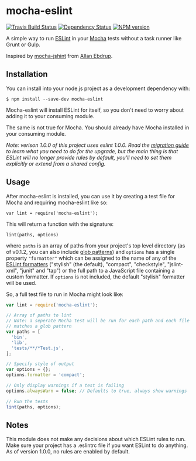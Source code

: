 # mocha-eslint
[![Travis Build Status][travis-image]][travis-url]
[![Dependency Status][dependency-image]][dependency-rul]
[![NPM version][npm-image]][npm-url]


A simple way to run [ESLint](http://eslint.org/) in your [Mocha](http://mochajs.org/) tests without a task runner like Grunt or Gulp.

Inspired by [mocha-jshint](https://github.com/Muscula/mocha-jshint) from
[Allan Ebdrup](https://github.com/Muscula).

## Installation

You can install into your node.js project as a development dependency with:
```
$ npm install --save-dev mocha-eslint
```
Mocha-eslint will install ESLint for itself, so you don't need to worry about adding it to your consuming module.

The same is not true for Mocha.  You should already have Mocha installed in your consuming module.

*Note: verison 1.0.0 of this project uses eslint 1.0.0.  Read the [migration guide](http://eslint.org/docs/user-guide/migrating-to-1.0.0) to learn what you need to do for the upgrade, but the main thing is that ESLint will no longer provide rules by default, you'll need to set them explicitly or extend from a shared config.*

## Usage

After mocha-eslint is installed, you can use it by creating a test file for
Mocha and requiring mocha-eslint like so:
```
var lint = require('mocha-eslint');
```
This will return a function with the signature:
```
lint(paths, options)
```
where `paths` is an array of paths from your project's top level directory
(as of v0.1.2, you can also include [glob patterns](https://github.com/isaacs/node-glob#glob-primer))
and `options` has a single property `"formatter"` which can be assigned to the
name of any of the
[ESLint formatters](https://github.com/eslint/eslint/tree/master/lib/formatters)
("stylish" (the default), "compact", "checkstyle", "jslint-xml", "junit" and
"tap") or the full path to a JavaScript file containing a custom formatter.  If
`options` is not included, the default "stylish" formatter will be used.

So, a full test file to run in Mocha might look like:

```javascript
var lint = require('mocha-eslint');

// Array of paths to lint
// Note: a seperate Mocha test will be run for each path and each file which
// matches a glob pattern
var paths = [
  'bin',
  'lib',
  'tests/**/*Test.js',
];

// Specify style of output
var options = {};
options.formatter = 'compact';

// Only display warnings if a test is failing
options.alwaysWarn = false; // Defaults to true, always show warnings

// Run the tests
lint(paths, options);
```

## Notes

This module does not make any decisions about which ESLint rules to run. Make sure your project has a .eslintrc file if you want ESLint to do anything. As of version 1.0.0, no rules are enabled by default.

[npm-image]: https://img.shields.io/npm/v/mocha-eslint.svg
[npm-url]: https://www.npmjs.com/package/mocha-eslint
[dependency-image]: https://david-dm.org/BadgeLabs/mocha-eslint.svg
[dependency-rul]: https://david-dm.org/BadgeLabs/mocha-eslint
[travis-image]: https://travis-ci.org/BadgeLabs/mocha-eslint.svg?branch=master
[travis-url]: https://travis-ci.org/BadgeLabs/mocha-eslint

